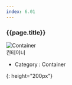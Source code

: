 ```yaml
---
index: 6.01
---
```

### {{page.title}}

![Container][Container-01]  
컨테이너


- Category : Container

[Container-01]: {{site.baseurl}}/assets/components/Container-01.png
{: height="200px"}
